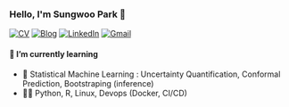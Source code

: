 ### Hello, I'm Sungwoo Park 👋

[![CV](https://img.shields.io/badge/CV-000?style=for-the-badge)](https://sungw.ooo/about/)
[![Blog](https://img.shields.io/badge/Blog-000?style=for-the-badge&logo=ghost&logoColor=%23F7DF1E)](https://sungw.ooo)
[![LinkedIn](https://img.shields.io/badge/linkedin-%230077B5.svg?style=for-the-badge&logo=linkedin&logoColor=white)](https://www.linkedin.com/in/cos18/)
[![Gmail](https://img.shields.io/badge/Gmail-D14836?style=for-the-badge&logo=gmail&logoColor=white)](mailto:codest99@gmail.com)

#### 🌱 I’m currently learning
- 🤖 Statistical Machine Learning : Uncertainty Quantification, Conformal Prediction, Bootstraping (inference)
- 🧑‍💻 Python, R, Linux, Devops (Docker, CI/CD)

